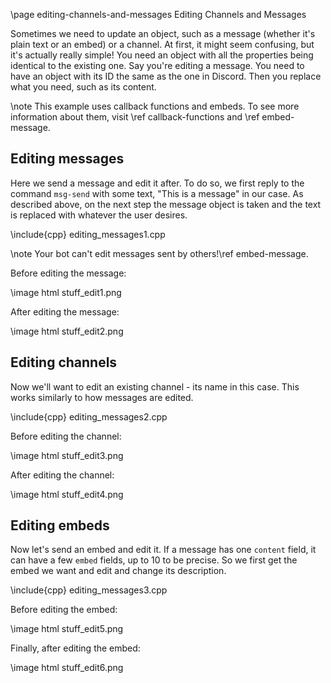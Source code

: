 \page editing-channels-and-messages Editing Channels and Messages

Sometimes we need to update an object, such as a message (whether it's plain text or an embed) or a channel. At first, it might seem confusing, but it's actually really simple! You need an object with all the properties being identical to the existing one. Say you're editing a message. You need to have an object with its ID the same as the one in Discord. Then you replace what you need, such as its content.

\note This example uses callback functions and embeds. To see more information about them, visit \ref callback-functions and \ref embed-message.

## Editing messages
Here we send a message and edit it after. To do so, we first reply to the command `msg-send` with some text, "This is a message" in our case. As described above, on the next step the message object is taken and the text is replaced with whatever the user desires.

\include{cpp} editing_messages1.cpp

\note Your bot can't edit messages sent by others!\ref embed-message.

Before editing the message:

\image html stuff_edit1.png

After editing the message:

\image html stuff_edit2.png

## Editing channels
Now we'll want to edit an existing channel - its name in this case. This works similarly to how messages are edited.

\include{cpp} editing_messages2.cpp

Before editing the channel:

\image html stuff_edit3.png

After editing the channel:

\image html stuff_edit4.png

## Editing embeds
Now let's send an embed and edit it. If a message has one `content` field, it can have a few `embed` fields, up to 10 to be precise. So we first get the embed we want and edit and change its description.

\include{cpp} editing_messages3.cpp

Before editing the embed:

\image html stuff_edit5.png

Finally, after editing the embed:

\image html stuff_edit6.png
